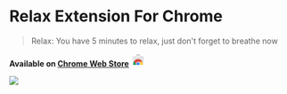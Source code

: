 # Relax Extension For Chrome

> Relax: You have 5 minutes to relax, just don't forget to breathe now

**Available on [Chrome Web Store](https://chrome.google.com/webstore/detail/relax/hlbdmjmpacjgbiibokkmkecmiicieglc)** ![](chrome-web-store-icon.png)

![](screenshot.png)